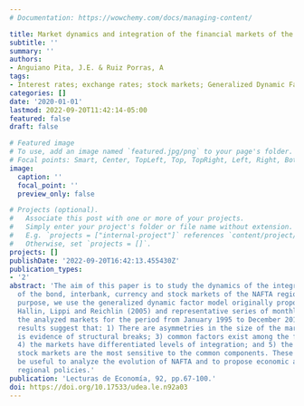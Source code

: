 ```yaml
---
# Documentation: https://wowchemy.com/docs/managing-content/

title: Market dynamics and integration of the financial markets of the NAFTA countries
subtitle: ''
summary: ''
authors:
- Anguiano Pita, J.E. & Ruiz Porras, A
tags:
- Interest rates; exchange rates; stock markets; Generalized Dynamic Factor Model
categories: []
date: '2020-01-01'
lastmod: 2022-09-20T11:42:14-05:00
featured: false
draft: false

# Featured image
# To use, add an image named `featured.jpg/png` to your page's folder.
# Focal points: Smart, Center, TopLeft, Top, TopRight, Left, Right, BottomLeft, Bottom, BottomRight.
image:
  caption: ''
  focal_point: ''
  preview_only: false

# Projects (optional).
#   Associate this post with one or more of your projects.
#   Simply enter your project's folder or file name without extension.
#   E.g. `projects = ["internal-project"]` references `content/project/deep-learning/index.md`.
#   Otherwise, set `projects = []`.
projects: []
publishDate: '2022-09-20T16:42:13.455430Z'
publication_types:
- '2'
abstract: 'The aim of this paper is to study the dynamics of the integration process
  of the bond, interbank, currency and stock markets of the NAFTA region. For this
  purpose, we use the generalized dynamic factor model originally proposed by Forni,
  Hallin, Lippi and Reichlin (2005) and representative series of monthly returns of
  the analyzed markets for the period from January 1995 to December 2017. The main
  results suggest that: 1) There are asymmetries in the size of the markets; 2) there
  is evidence of structural breaks; 3) common factors exist among the financial markets;
  4) the markets have differentiated levels of integration; and 5) the currency and
  stock markets are the most sensitive to the common components. These findings may
  be useful to analyze the evolution of NAFTA and to propose economic and financial
  regional policies.'
publication: 'Lecturas de Economía, 92, pp.67-100.'
doi: https://doi.org/10.17533/udea.le.n92a03
---
```

